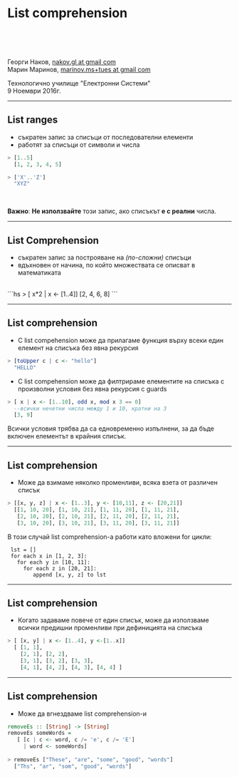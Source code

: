 <!--
    page_number:true
    *page_number:false
-->
<!--
```hs
import Data.Char (toUpper)

```
-->

List comprehension<br/>
====

<br>
<br>
<br>

Георги Наков, [nakov.gl at gmail com](mailto:nakov.gl+tues@gmail.com)  
Марин Маринов, [marinov.ms+tues at gmail com](mailto:marinov.ms+tues@gmail.com)


Технологично училище "Електронни Системи"  
9 Ноември 2016г.

---

## List ranges

- съкратен запис за списъци от последователни елементи 
- работят за списъци от символи и числа
```hs
> [1..5]
  [1, 2, 3, 4, 5]

> ['X'..'Z']
  "XYZ"
```
<br/>

**Важно**: **Не използвайте** този запис, ако списъкът **e с реални** числа.

---

## List Comprehension
- съкратен запис за построяване на *(по-сложни)* списъци
- вдъхновен от начина, по който множествата се описват в математиката
<br/>
```hs
> [ x*2 | x <- [1..4]]
  [2, 4, 6, 8]
```

---

## List comprehension
- С list compehension може да прилагаме функция върху всеки един елемент на списъка без явна рекурсия
```hs
> [toUpper c | c <- "hello"]
  "HELLO"
```
- С list compehension може да филтрираме елементите на списъка с произволни условия без явна рекурсия с guards
```hs
> [ x | x <- [1..10], odd x, mod x 3 == 0]
  --всички нечетни числа между 1 и 10, кратни на 3
  [3, 9]
```
  Всички условия трябва да са едновременно изпълнени, за да бъде включен елементът в крайния списък.

---

## List comprehension
- Може да взимаме няколко променливи, всяка взета от различен списък
```hs
> [[x, y, z] | x <- [1..3], y <- [10,11], z <- [20,21]]
  [[1, 10, 20], [1, 10, 21], [1, 11, 20], [1, 11, 21],
   [2, 10, 20], [2, 10, 21], [2, 11, 20], [2, 11, 21],
   [3, 10, 20], [3, 10, 21], [3, 11, 20], [3, 11, 21]]
```
В този случай list comprehension-a работи като вложени for цикли:
```
 lst = []
 for each x in [1, 2, 3]:
   for each y in [10, 11]:
     for each z in [20, 21]:
        append [x, y, z] to lst
```

---

## List comprehension
- Когато задаваме повече от един списък, може да използваме всички предишни променливи при дефиницията на списъка
```hs
> [ [x, y] | x <- [1..4], y <-[1..x]]
  [ [1, 1],
    [2, 1], [2, 2],
    [3, 1], [3, 2], [3, 3],
    [4, 1], [4, 2], [4, 3], [4, 4] ]
```
---

## List comprehension
- Може да вгнездваме list comprehension-и
```hs
removeEs :: [String] -> [String]
removeEs someWords = 
   [ [c | c <- word, c /= 'e', c /= 'E']
     | word <- someWords]
     
> removeEs ["These", "are", "some", "good", "words"]
  ["Ths", "ar", "som", "good", "words"]
```
